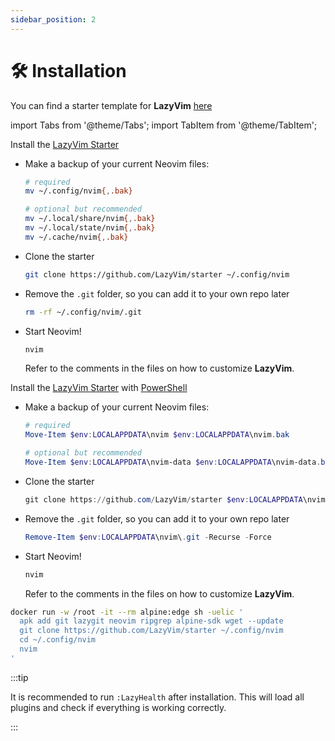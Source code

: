 ```yaml
---
sidebar_position: 2
---
```


# 🛠️ Installation

You can find a starter template for **LazyVim** [here](https://github.com/LazyVim/starter)

import Tabs from '@theme/Tabs';
import TabItem from '@theme/TabItem';

<Tabs>
<TabItem value="local" label="Linux/MacOS" default>

Install the [LazyVim Starter](https://github.com/LazyVim/starter)

- Make a backup of your current Neovim files:

  ```sh
  # required
  mv ~/.config/nvim{,.bak}

  # optional but recommended
  mv ~/.local/share/nvim{,.bak}
  mv ~/.local/state/nvim{,.bak}
  mv ~/.cache/nvim{,.bak}
  ```

- Clone the starter

  ```sh
  git clone https://github.com/LazyVim/starter ~/.config/nvim
  ```

- Remove the `.git` folder, so you can add it to your own repo later

  ```sh
  rm -rf ~/.config/nvim/.git
  ```

- Start Neovim!

  ```sh
  nvim
  ```

  Refer to the comments in the files on how to customize **LazyVim**.

</TabItem>

<TabItem value="windows" label="Windows">

Install the [LazyVim Starter](https://github.com/LazyVim/starter)
with [PowerShell](https://github.com/PowerShell/PowerShell)

- Make a backup of your current Neovim files:

  ```powershell
  # required
  Move-Item $env:LOCALAPPDATA\nvim $env:LOCALAPPDATA\nvim.bak

  # optional but recommended
  Move-Item $env:LOCALAPPDATA\nvim-data $env:LOCALAPPDATA\nvim-data.bak
  ```

- Clone the starter

  ```powershell
  git clone https://github.com/LazyVim/starter $env:LOCALAPPDATA\nvim
  ```

- Remove the `.git` folder, so you can add it to your own repo later

  ```powershell
  Remove-Item $env:LOCALAPPDATA\nvim\.git -Recurse -Force
  ```

- Start Neovim!

  ```powershell
  nvim
  ```

  Refer to the comments in the files on how to customize **LazyVim**.

</TabItem>

<TabItem value="docker" label="Try it with Docker">

```sh
docker run -w /root -it --rm alpine:edge sh -uelic '
  apk add git lazygit neovim ripgrep alpine-sdk wget --update
  git clone https://github.com/LazyVim/starter ~/.config/nvim
  cd ~/.config/nvim
  nvim
'
```

</TabItem>
</Tabs>

:::tip

It is recommended to run `:LazyHealth` after installation.
This will load all plugins and check if everything is working correctly.

:::
